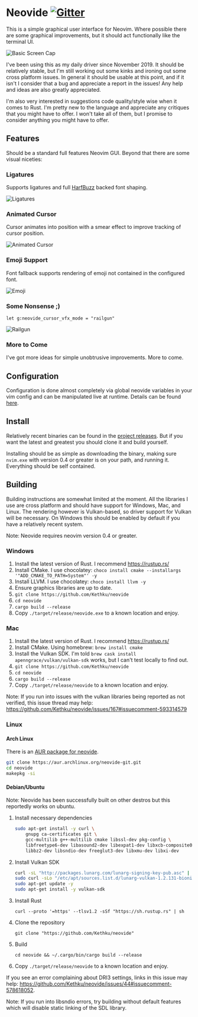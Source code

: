 # Neovide [![Gitter](https://badges.gitter.im/neovide/community.svg)](https://gitter.im/neovide/community?utm_source=badge&utm_medium=badge&utm_campaign=pr-badge)

This is a simple graphical user interface for Neovim. Where possible there are some graphical improvements, but it should act
functionally like the terminal UI.

![Basic Screen Cap](./assets/BasicScreenCap.png)

I've been using this as my daily driver since November 2019. It should be relatively stable, but I'm still working out some kinks
and ironing out some cross platform issues. In general it should be usable at this point, and if it isn't I consider that a bug and
appreciate a report in the issues! Any help and ideas are also greatly appreciated.

I'm also very interested in suggestions code quality/style wise when it comes to Rust. I'm pretty new to the language and appreciate
any critiques that you might have to offer. I won't take all of them, but I promise to consider anything you might have to offer.

## Features

Should be a standard full features Neovim GUI. Beyond that there are some visual niceties:

### Ligatures

Supports ligatures and full [HarfBuzz](https://www.freedesktop.org/wiki/Software/HarfBuzz/) backed font shaping.

![Ligatures](./assets/Ligatures.png)

### Animated Cursor

Cursor animates into position with a smear effect to improve tracking of cursor position.

![Animated Cursor](./assets/AnimatedCursor.gif)

### Emoji Support

Font fallback supports rendering of emoji not contained in the configured font.

![Emoji](./assets/Emoji.png)

### Some Nonsense ;)

```
let g:neovide_cursor_vfx_mode = "railgun"
```

![Railgun](./assets/Railgun.gif)

### More to Come

I've got more ideas for simple unobtrusive improvements. More to come.

## Configuration

Configuration is done almost completely via global neovide variables in your vim config and can be manipulated live at runtime. Details can be found [here](https://github.com/Kethku/neovide/wiki/Configuration).

## Install

Relatively recent binaries can be found in the [project releases](https://github.com/Kethku/neovide/releases). But if you want the latest and greatest you should clone it and build yourself.

Installing should be as simple as downloading the binary, making sure `nvim.exe` with version 0.4 or greater is on your path, and running it. Everything should be self contained.

## Building

Building instructions are somewhat limited at the moment. All the libraries I use are cross platform and should have
support for Windows, Mac, and Linux. The rendering however is Vulkan-based, so driver support for Vulkan will be
necessary. On Windows this should be enabled by default if you have a relatively recent system.

Note: Neovide requires neovim version 0.4 or greater.

### Windows

1. Install the latest version of Rust. I recommend <https://rustup.rs/>
2. Install CMake. I use chocolatey: `choco install cmake --installargs '"ADD_CMAKE_TO_PATH=System"' -y`
3. Install LLVM. I use chocolatey: `choco install llvm -y`
4. Ensure graphics libraries are up to date.
5. `git clone https://github.com/Kethku/neovide`
6. `cd neovide`
7. `cargo build --release`
8. Copy `./target/release/neovide.exe` to a known location and enjoy.

### Mac

1. Install the latest version of Rust. I recommend <https://rustup.rs/>
2. Install CMake. Using homebrew: `brew install cmake`
3. Install the Vulkan SDK. I'm told `brew cask install apenngrace/vulkan/vulkan-sdk` works, but I can't test locally to find out.
4. `git clone https://github.com/Kethku/neovide`
5. `cd neovide`
6. `cargo build --release`
7. Copy `./target/release/neovide` to a known location and enjoy.

Note: If you run into issues with the vulkan libraries being reported as not verified, this issue thread may help: https://github.com/Kethku/neovide/issues/167#issuecomment-593314579

### Linux

#### Arch Linux

There is an [AUR package for neovide](https://aur.archlinux.org/packages/neovide-git/).

```sh
git clone https://aur.archlinux.org/neovide-git.git
cd neovide
makepkg -si
```

#### Debian/Ubuntu

Note: Neovide has been successfully built on other destros but this reportedly works on ubuntu.

1. Install necessary dependencies

    ```sh
    sudo apt-get install -y curl \
        gnupg ca-certificates git \
        gcc-multilib g++-multilib cmake libssl-dev pkg-config \
        libfreetype6-dev libasound2-dev libexpat1-dev libxcb-composite0-dev \
        libbz2-dev libsndio-dev freeglut3-dev libxmu-dev libxi-dev
    ```

2. Install Vulkan SDK

    ```sh
    curl -sL "http://packages.lunarg.com/lunarg-signing-key-pub.asc" | sudo apt-key add -
    sudo curl -sLo "/etc/apt/sources.list.d/lunarg-vulkan-1.2.131-bionic.list" "http://packages.lunarg.com/vulkan/1.2.131/lunarg-vulkan-1.2.131-bionic.list"
    sudo apt-get update -y
    sudo apt-get install -y vulkan-sdk
    ```

3. Install Rust

    `curl --proto '=https' --tlsv1.2 -sSf "https://sh.rustup.rs" | sh`

4. Clone the repository

    `git clone "https://github.com/Kethku/neovide"`

5. Build

    `cd neovide && ~/.cargo/bin/cargo build --release`

6. Copy `./target/release/neovide` to a known location and enjoy.

If you see an error complaining about DRI3 settings, links in this issue may help:
<https://github.com/Kethku/neovide/issues/44#issuecomment-578618052>.

Note: If you run into libsndio errors, try building without default features which will disable static linking of the SDL
library.
